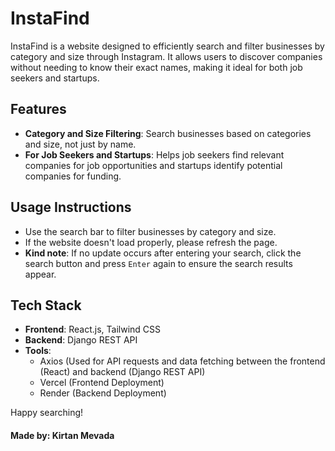# InstaFind

InstaFind is a website designed to efficiently search and filter businesses by category and size through Instagram. It allows users to discover companies without needing to know their exact names, making it ideal for both job seekers and startups.

## Features
- **Category and Size Filtering**: Search businesses based on categories and size, not just by name.
- **For Job Seekers and Startups**: Helps job seekers find relevant companies for job opportunities and startups identify potential companies for funding.
  
## Usage Instructions
- Use the search bar to filter businesses by category and size.
- If the website doesn't load properly, please refresh the page.
- **Kind note**: If no update occurs after entering your search, click the search button and press `Enter` again to ensure the search results appear.

## Tech Stack
- **Frontend**: React.js, Tailwind CSS
- **Backend**: Django REST API
- **Tools**:
  - Axios (Used for API requests and data fetching between the frontend (React) and backend (Django REST API)
  - Vercel (Frontend Deployment)
  - Render (Backend Deployment)

Happy searching!
#### Made by: **Kirtan Mevada**
